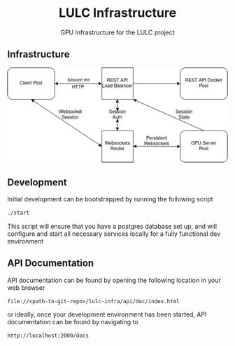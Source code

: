 <h1 align=center>LULC Infrastructure</h1>

<p align=center>GPU Infrastructure for the LULC project</p>

## Infrastructure

![Diagram](./docs/dia.jpeg)

## Development

Initial development can be bootstrapped by running the following script

```sh
./start
```

This script will ensure that you have a postgres database set up, and will configure and
start all necessary services locally for a fully functional dev environment

## API Documentation

API documentation can be found by opening the following location in your web browser

```
file://<path-to-git-repo>/lulc-infra/api/doc/index.html
```

or ideally, once your development environment has been started, API documentation can be found
by navigating to

```
http://localhost:2000/docs
```
